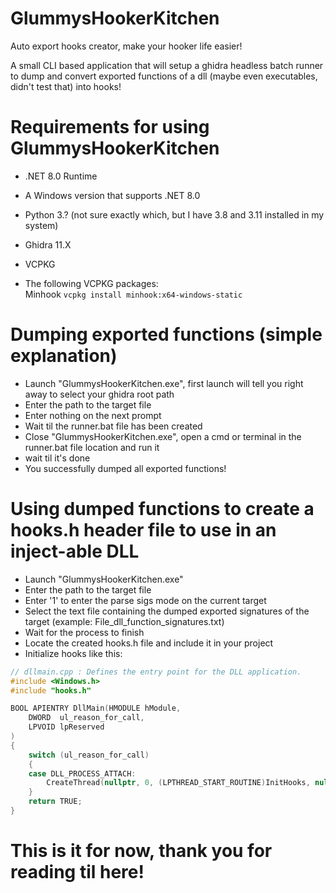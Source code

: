 # GlummysHookerKitchen 
 Auto export hooks creator, make your hooker life easier!

A small CLI based application that will setup a ghidra headless batch runner to dump and convert exported functions of a dll (maybe even executables, didn't test that) into hooks!


# Requirements for using GlummysHookerKitchen
* .NET 8.0 Runtime

* A Windows version that supports .NET 8.0 

* Python 3.? (not sure exactly which, but I have 3.8 and 3.11 installed in my system)

* Ghidra 11.X 

* VCPKG

* The following VCPKG packages:<br/>
Minhook ```vcpkg install minhook:x64-windows-static```<br/>

# Dumping exported functions (simple explanation)

* Launch "GlummysHookerKitchen.exe", first launch will tell you right away to select your ghidra root path
* Enter the path to the target file
* Enter nothing on the next prompt 
* Wait til the runner.bat file has been created
* Close "GlummysHookerKitchen.exe", open a cmd or terminal in the runner.bat file location and run it
* wait til it's done 
* You successfully dumped all exported functions!

# Using dumped functions to create a hooks.h header file to use in an inject-able DLL

* Launch "GlummysHookerKitchen.exe"
* Enter the path to the target file
* Enter '1' to enter the parse sigs mode on the current target
* Select the text file containing the dumped exported signatures of the target (example: File_dll_function_signatures.txt)
* Wait for the process to finish
* Locate the created hooks.h file and include it in your project
* Initialize hooks like this: 
```C++ 
// dllmain.cpp : Defines the entry point for the DLL application.
#include <Windows.h>
#include "hooks.h"

BOOL APIENTRY DllMain(HMODULE hModule,
	DWORD  ul_reason_for_call,
	LPVOID lpReserved
)
{
	switch (ul_reason_for_call)
	{
	case DLL_PROCESS_ATTACH:
		CreateThread(nullptr, 0, (LPTHREAD_START_ROUTINE)InitHooks, nullptr, 0, nullptr);
	}
	return TRUE;
}
``` 

# This is it for now, thank you for reading til here!
